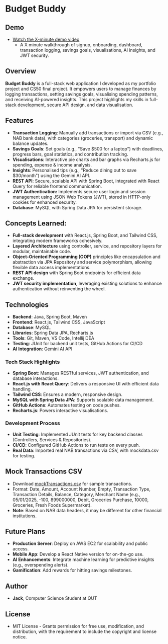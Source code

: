 # Budget Buddy

## Demo

- [Watch the X-minute demo video](https://youtu.be/your-video-id)
    - A X minute walkthrough of signup, onboarding, dashboard, transaction logging, savings goals, visualisations, AI insights, and JWT security.

## Overview

**Budget Buddy** is a full-stack web application I developed as my portfolio project and CS50 final project. It empowers users to manage finances by logging transactions, setting savings goals, visualising spending patterns, and receiving AI-powered insights. This project highlights my skills in full-stack development, secure API design, and data visualisation.

## Features

- **Transaction Logging**: Manually add transactions or import via CSV (e.g., NAB bank data), with categories (groceries, transport) and dynamic balance updates.
- **Savings Goals**: Set goals (e.g., "Save $500 for a laptop") with deadlines, progress bars, goal statistics, and contribution tracking.
- **Visualisations**: Interactive pie charts and bar graphs via Recharts.js for spending, expense & income analysis.
- **Insights**: Personalised tips (e.g., "Reduce dining out to save $30/month") using the Gemini AI API.
- **REST API**: Secure, scalable API with Spring Boot, integrated with React Query for reliable frontend communication.
- **JWT Authentication:** Implements secure user login and session management using JSON Web Tokens (JWT), stored in HTTP-only cookies for enhanced security.
- **Database**: MySQL with Spring Data JPA for persistent storage.

## Concepts Learned:

- **Full-stack development** with React.js, Spring Boot, and Tailwind CSS, integrating modern frameworks cohesively.
- **Layered Architecture** using controller, service, and repository layers for modular, maintainable code.
- **Object-Oriented Programming (OOP)** principles like encapsulation and abstraction via JPA Repository and service polymorphism, allowing flexible data access implementations.
- **REST API design** with Spring Boot endpoints for efficient data exchange.
- **JWT security implementation**, leveraging existing solutions to enhance authentication without reinventing the wheel.

## Technologies

- **Backend**: Java, Spring Boot, Maven
- **Frontend**: React.js, Tailwind CSS, JavaScript
- **Database**: MySQL
- **Libraries**: Spring Data JPA, Recharts.js
- **Tools**: Git, Maven, VS Code, Intellij DEA
- **Testing**: JUnit for backend unit tests, GitHub Actions for CI/CD
- **AI Integration**: Gemini AI API

### Tech Stack Highlights

- **Spring Boot**: Manages RESTful services, JWT authentication, and database interactions.
- **React.js with React Query**: Delivers a responsive UI with efficient data handling.
- **Tailwind CSS**: Ensures a modern, responsive design.
- **MySQL with Spring Data JPA**: Supports scalable data management.
- **GitHub Actions**: Automates testing on code pushes.
- **Recharts.js**: Powers interactive visualisations.

### Development Process

- **Unit Testing**: Implemented JUnit tests for key backend classes (Controllers, Services & Repositories).
- **CI/CD**: Configured GitHub Actions to run tests on every push.
- **Real Data**: Imported real NAB transactions via CSV, with mockdata.csv for testing.

## Mock Transactions CSV

- Download [mockTransactions.csv](https://github.com/Shoxys/BudgetBuddy/blob/main/mockTransactions.csv) for sample transactions.
- Format: Date, Amount, Account Number, Empty, Transaction Type, Transaction Details, Balance, Category, Merchant Name (e.g., 05/01/2025, -100, 899000000, Debit, Groceries Purchase, 10000, Groceries, Fresh Foods Supermarket).
- **Note**: Based on NAB data headers, it may be different for other financial institutions.

## Future Plans

- **Production Server**: Deploy on AWS EC2 for scalability and public access.
- **Mobile App**: Develop a React Native version for on-the-go use.
- **AI Enhancements**: Integrate machine learning for predictive insights (e.g., overspending alerts).
- **Gamification**: Add rewards for hitting savings milestones.

## Author

- **Jack**, Computer Science Student at QUT

## License

- MIT License - Grants permission for free use, modification, and distribution, with the requirement to include the copyright and license notice.
